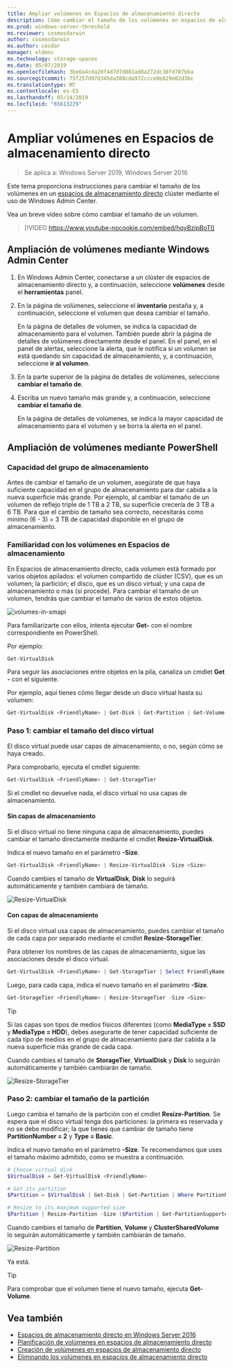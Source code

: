 ```yaml
---
title: Ampliar volúmenes en Espacios de almacenamiento directo
description: Cómo cambiar el tamaño de los volúmenes en espacios de almacenamiento directo con Windows Admin Center y PowerShell.
ms.prod: windows-server-threshold
ms.reviewer: cosmosdarwin
author: cosmosdarwin
ms.author: cosdar
manager: eldenc
ms.technology: storage-spaces
ms.date: 05/07/2019
ms.openlocfilehash: 3be6a4cda20f4d7d7d881ad8a272dc38fd787bba
ms.sourcegitcommit: 75f257d97d345da388cda972ccce0eb29e82d3bc
ms.translationtype: MT
ms.contentlocale: es-ES
ms.lasthandoff: 05/14/2019
ms.locfileid: "65613229"
---
```

# <a name="extending-volumes-in-storage-spaces-direct"></a>Ampliar volúmenes en Espacios de almacenamiento directo
> Se aplica a: Windows Server 2019, Windows Server 2016

Este tema proporciona instrucciones para cambiar el tamaño de los volúmenes en un [espacios de almacenamiento directo](storage-spaces-direct-overview.md) clúster mediante el uso de Windows Admin Center.

Vea un breve vídeo sobre cómo cambiar el tamaño de un volumen.

> [!VIDEO https://www.youtube-nocookie.com/embed/hqyBzipBoTI]

## <a name="extending-volumes-using-windows-admin-center"></a>Ampliación de volúmenes mediante Windows Admin Center

1. En Windows Admin Center, conectarse a un clúster de espacios de almacenamiento directo y, a continuación, seleccione **volúmenes** desde el **herramientas** panel.
2. En la página de volúmenes, seleccione el **inventario** pestaña y, a continuación, seleccione el volumen que desea cambiar el tamaño.

    En la página de detalles de volumen, se indica la capacidad de almacenamiento para el volumen. También puede abrir la página de detalles de volúmenes directamente desde el panel. En el panel, en el panel de alertas, seleccione la alerta, que le notifica si un volumen se está quedando sin capacidad de almacenamiento, y, a continuación, seleccione **ir al volumen**.

4. En la parte superior de la página de detalles de volúmenes, seleccione **cambiar el tamaño de**.
5. Escriba un nuevo tamaño más grande y, a continuación, seleccione **cambiar el tamaño de**.

    En la página de detalles de volúmenes, se indica la mayor capacidad de almacenamiento para el volumen y se borra la alerta en el panel.

## <a name="extending-volumes-using-powershell"></a>Ampliación de volúmenes mediante PowerShell

### <a name="capacity-in-the-storage-pool"></a>Capacidad del grupo de almacenamiento

Antes de cambiar el tamaño de un volumen, asegúrate de que haya suficiente capacidad en el grupo de almacenamiento para dar cabida a la nueva superficie más grande. Por ejemplo, al cambiar el tamaño de un volumen de reflejo triple de 1 TB a 2 TB, su superficie crecería de 3 TB a 6 TB. Para que el cambio de tamaño sea correcto, necesitarás como mínimo (6 - 3) = 3 TB de capacidad disponible en el grupo de almacenamiento.

### <a name="familiarity-with-volumes-in-storage-spaces"></a>Familiaridad con los volúmenes en Espacios de almacenamiento

En Espacios de almacenamiento directo, cada volumen está formado por varios objetos apilados: el volumen compartido de clúster (CSV), que es un volumen; la partición; el disco, que es un disco virtual; y una capa de almacenamiento o más (si procede). Para cambiar el tamaño de un volumen, tendrás que cambiar el tamaño de varios de estos objetos.

![volumes-in-smapi](media/resize-volumes/volumes-in-smapi.png)

Para familiarizarte con ellos, intenta ejecutar **Get-** con el nombre correspondiente en PowerShell.

Por ejemplo:

```PowerShell
Get-VirtualDisk
```

Para seguir las asociaciones entre objetos en la pila, canaliza un cmdlet **Get -** con el siguiente.

Por ejemplo, aquí tienes cómo llegar desde un disco virtual hasta su volumen:

```PowerShell
Get-VirtualDisk <FriendlyName> | Get-Disk | Get-Partition | Get-Volume 
```

### <a name="step-1--resize-the-virtual-disk"></a>Paso 1: cambiar el tamaño del disco virtual

El disco virtual puede usar capas de almacenamiento, o no, según cómo se haya creado.

Para comprobarlo, ejecuta el cmdlet siguiente:

```PowerShell
Get-VirtualDisk <FriendlyName> | Get-StorageTier 
```

Si el cmdlet no devuelve nada, el disco virtual no usa capas de almacenamiento.

#### <a name="no-storage-tiers"></a>Sin capas de almacenamiento

Si el disco virtual no tiene ninguna capa de almacenamiento, puedes cambiar el tamaño directamente mediante el cmdlet **Resize-VirtualDisk**.

Indica el nuevo tamaño en el parámetro **-Size**.

```PowerShell
Get-VirtualDisk <FriendlyName> | Resize-VirtualDisk -Size <Size>
```

Cuando cambies el tamaño de **VirtualDisk**, **Disk** lo seguirá automáticamente y también cambiará de tamaño.

![Resize-VirtualDisk](media/resize-volumes/Resize-VirtualDisk.gif)

#### <a name="with-storage-tiers"></a>Con capas de almacenamiento

Si el disco virtual usa capas de almacenamiento, puedes cambiar el tamaño de cada capa por separado mediante el cmdlet **Resize-StorageTier**.

Para obtener los nombres de las capas de almacenamiento, sigue las asociaciones desde el disco virtual.

```PowerShell
Get-VirtualDisk <FriendlyName> | Get-StorageTier | Select FriendlyName
```

Luego, para cada capa, indica el nuevo tamaño en el parámetro **-Size**.

```PowerShell
Get-StorageTier <FriendlyName> | Resize-StorageTier -Size <Size>
```

> [!TIP]
> Si las capas son tipos de medios físicos diferentes (como **MediaType = SSD** y **MediaType = HDD**), debes asegurarte de tener capacidad suficiente de cada tipo de medios en el grupo de almacenamiento para dar cabida a la nueva superficie más grande de cada capa.

Cuando cambies el tamaño de **StorageTier**, **VirtualDisk** y **Disk** lo seguirán automáticamente y también cambiarán de tamaño.

![Resize-StorageTier](media/resize-volumes/Resize-StorageTier.gif)

### <a name="step-2--resize-the-partition"></a>Paso 2: cambiar el tamaño de la partición

Luego cambia el tamaño de la partición con el cmdlet **Resize-Partition**. Se espera que el disco virtual tenga dos particiones: la primera es reservada y no se debe modificar; la que tienes que cambiar de tamaño tiene **PartitionNumber = 2** y **Type = Basic**.

Indica el nuevo tamaño en el parámetro **-Size**. Te recomendamos que uses el tamaño máximo admitido, como se muestra a continuación.

```PowerShell
# Choose virtual disk
$VirtualDisk = Get-VirtualDisk <FriendlyName>

# Get its partition
$Partition = $VirtualDisk | Get-Disk | Get-Partition | Where PartitionNumber -Eq 2

# Resize to its maximum supported size 
$Partition | Resize-Partition -Size ($Partition | Get-PartitionSupportedSize).SizeMax
```

Cuando cambies el tamaño de **Partition**, **Volume** y **ClusterSharedVolume** lo seguirán automáticamente y también cambiarán de tamaño.

![Resize-Partition](media/resize-volumes/Resize-Partition.gif)

Ya está.

> [!TIP]
> Para comprobar que el volumen tiene el nuevo tamaño, ejecuta **Get-Volume**.

## <a name="see-also"></a>Vea también

- [Espacios de almacenamiento directo en Windows Server 2016](storage-spaces-direct-overview.md)
- [Planificación de volúmenes en espacios de almacenamiento directo](plan-volumes.md)
- [Creación de volúmenes en espacios de almacenamiento directo](create-volumes.md)
- [Eliminando los volúmenes en espacios de almacenamiento directo](delete-volumes.md)
